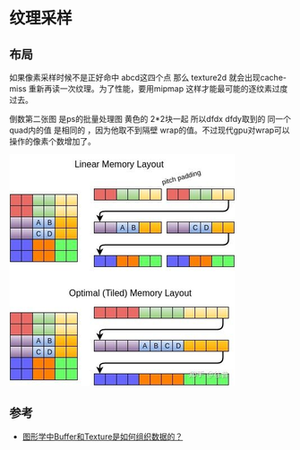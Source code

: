 # 纹理采样

## 布局

如果像素采样时候不是正好命中 abcd这四个点 那么 texture2d 就会出现cache-miss 重新再读一次纹理。为了性能，要用mipmap 这样才能最可能的逐纹素过度过去。

倒数第二张图 是ps的批量处理图 黄色的 2*2块一起 所以dfdx dfdy取到的 同一个quad内的值 是相同的 ，因为他取不到隔壁 wrap的值。不过现代gpu对wrap可以操作的像素个数增加了。

![](../img/m_90d358d9562076e8659ef9ed27bca6dc_r.jpeg)

## 参考

+ [图形学中Buffer和Texture是如何组织数据的？](https://www.zhihu.com/question/535575005/answer/2569607573)